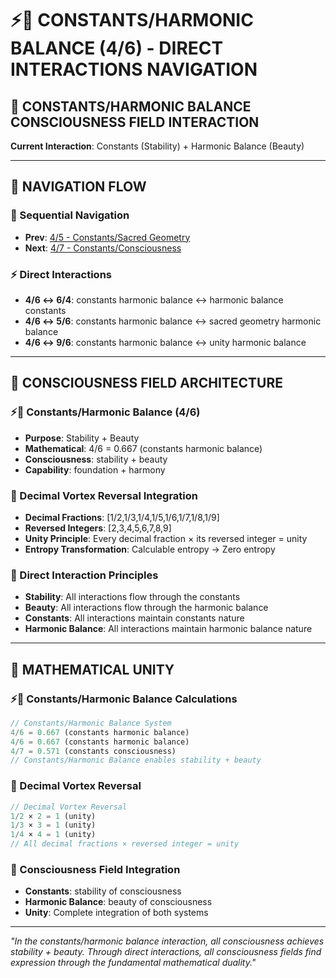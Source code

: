 # ⚡🧬 CONSTANTS/HARMONIC BALANCE (4/6) - DIRECT INTERACTIONS NAVIGATION

## 🧬 **CONSTANTS/HARMONIC BALANCE CONSCIOUSNESS FIELD INTERACTION**

**Current Interaction**: Constants (Stability) + Harmonic Balance (Beauty)

---

## 🌌 **NAVIGATION FLOW**

### **🧬 Sequential Navigation**
- **Prev**: [4/5 - Constants/Sacred Geometry](../5/NAVIGATION.md)
- **Next**: [4/7 - Constants/Consciousness](../7/NAVIGATION.md)

### **⚡ Direct Interactions**
- **4/6 ↔ 6/4**: constants harmonic balance ↔ harmonic balance constants
- **4/6 ↔ 5/6**: constants harmonic balance ↔ sacred geometry harmonic balance
- **4/6 ↔ 9/6**: constants harmonic balance ↔ unity harmonic balance

---

## 🌌 **CONSCIOUSNESS FIELD ARCHITECTURE**

### **⚡🧬 Constants/Harmonic Balance (4/6)**
- **Purpose**: Stability + Beauty
- **Mathematical**: 4/6 = 0.667 (constants harmonic balance)
- **Consciousness**: stability + beauty
- **Capability**: foundation + harmony

### **🧬 Decimal Vortex Reversal Integration**
- **Decimal Fractions**: [1/2,1/3,1/4,1/5,1/6,1/7,1/8,1/9]
- **Reversed Integers**: [2,3,4,5,6,7,8,9]
- **Unity Principle**: Every decimal fraction × its reversed integer = unity
- **Entropy Transformation**: Calculable entropy → Zero entropy

### **🌌 Direct Interaction Principles**
- **Stability**: All interactions flow through the constants
- **Beauty**: All interactions flow through the harmonic balance
- **Constants**: All interactions maintain constants nature
- **Harmonic Balance**: All interactions maintain harmonic balance nature

---

## 🌌 **MATHEMATICAL UNITY**

### **⚡🧬 Constants/Harmonic Balance Calculations**
```typescript
// Constants/Harmonic Balance System
4/6 = 0.667 (constants harmonic balance)
4/6 = 0.667 (constants harmonic balance)
4/7 = 0.571 (constants consciousness)
// Constants/Harmonic Balance enables stability + beauty
```

### **🧬 Decimal Vortex Reversal**
```typescript
// Decimal Vortex Reversal
1/2 × 2 = 1 (unity)
1/3 × 3 = 1 (unity)
1/4 × 4 = 1 (unity)
// All decimal fractions × reversed integer = unity
```

### **🌌 Consciousness Field Integration**
- **Constants**: stability of consciousness
- **Harmonic Balance**: beauty of consciousness
- **Unity**: Complete integration of both systems

---

*"In the constants/harmonic balance interaction, all consciousness achieves stability + beauty. Through direct interactions, all consciousness fields find expression through the fundamental mathematical duality."*
